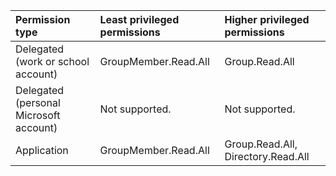 |Permission type|Least privileged permissions|Higher privileged permissions|
|:---|:---|:---|
|Delegated (work or school account)|GroupMember.Read.All|Group.Read.All|
|Delegated (personal Microsoft account)|Not supported.|Not supported.|
|Application|GroupMember.Read.All|Group.Read.All, Directory.Read.All|
